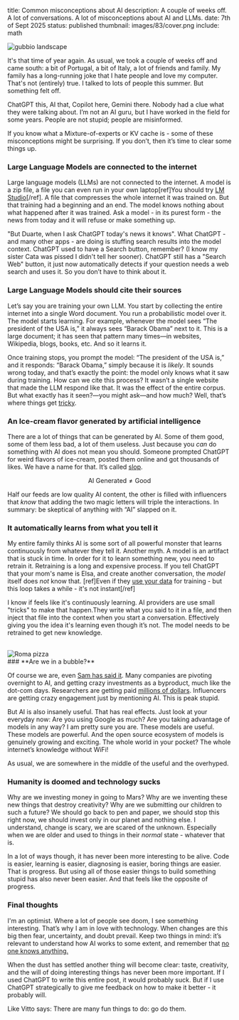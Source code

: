 title: Common misconceptions about AI
description: A couple of weeks off. A lot of conversations. A lot of misconceptions about AI and LLMs.
date: 7th of Sept 2025
status: published
thumbnail: images/83/cover.png
include: math

<img src="{static}/images/83/gubbio_landscape.webp" alt="gubbio landscape" class="shadow">
<br>

It's that time of year again. As usual, we took a couple of weeks off and came south: a bit of Portugal, a bit of Italy, a lot of friends and family. My family has a long-running joke that I hate people and love my computer. That's not (entirely) true. I talked to lots of people this summer. But something felt off. 

ChatGPT this, AI that, Copilot here, Gemini there. Nobody had a clue what they were talking about. I’m not an AI guru, but I have worked in the field for some years. People are not stupid; people are misinformed. 

If you know what a Mixture-of-experts or KV cache is - some of these misconceptions might be surprising. If you don’t, then it’s time to clear some things up.


### **Large Language Models are connected to the internet**

Large language models (LLMs) are not connected to the internet. A model is a zip file, a file you can even run in your own laptop[ref]You should try [LM Studio](https://lmstudio.ai/)[/ref]. A file that compresses the whole internet it was trained on. But that training had a beginning and an end. The model knows nothing about what happened after it was trained. Ask a model - in its purest form - the news from today and it will refuse or make something up. 

"But Duarte, when I ask ChatGPT today's news it knows". What ChatGPT - and many other apps - are doing is stuffing search results into the model context. ChatGPT used to have a Search button, remember? (I know my sister Cata was pissed I didn't tell her sooner). ChatGPT still has a "Search Web" button, it just now automatically detects if your question needs a web search and uses it. So you don’t have to think about it. 

### **Large Language Models should cite their sources**

Let’s say you are training your own LLM. You start by collecting the entire internet into a single Word document. You run a probabilistic model over it. The model starts learning. For example, whenever the model sees “The president of the USA is,” it always sees “Barack Obama” next to it. This is a large document; it has seen that pattern many times—in websites, Wikipedia, blogs, books, etc. And so it learns it. 

Once training stops, you prompt the model: “The president of the USA is,” and it responds: “Barack Obama,” simply because it is *likely*. It sounds wrong today, and that’s exactly the point: the model only knows what it saw during training. How can we cite this process? It wasn’t a single website that made the LLM respond like that. It was the effect of the entire corpus. But what exactly has it seen?—you might ask—and how much? Well, that’s where things get [tricky](https://www.nytimes.com/2025/09/05/technology/anthropic-settlement-copyright-ai.html).



### **An Ice-cream flavor generated by artificial intelligence**

There are a lot of things that can be generated by AI. Some of them good, some of them less bad, a lot of them useless. Just because you *can* do something with AI does not mean you should. Someone prompted ChatGPT for weird flavors of ice-cream, posted them online and got thousands of likes. We have a name for that. It’s called [slop](https://en.wikipedia.org/wiki/AI_slop).

$$
\text{AI Generated} \neq \text{Good}
$$

Half our feeds are low quality AI content, the other is filled with influencers that *know* that adding the two magic letters will triple the interactions. In summary: be skeptical of anything with “AI” slapped on it. 


### **It automatically learns from what you tell it**

My entire family thinks AI is some sort of all powerful monster that learns continuously from whatever they tell it. Another myth. A model is an artifact that is stuck in time. In order for it to learn something new, you need to retrain it. Retraining is a long and expensive process. If you tell ChatGPT that your mom's name is Elsa, and create another conversation, the *model* itself does *not* know that. [ref]Even if they [use your data](https://privacy.anthropic.com/en/articles/10023580-is-my-data-used-for-model-training) for training - but this loop takes a while - it's not instant[/ref]

I know if feels like it's continuously learning. AI providers are use small "tricks" to make that happen.They write what you said to it in a file, and then inject that file into the context when you start a conversation. Effectively giving you the idea it's learning even though it’s not. The model needs to be retrained to get new knowledge.

<br>
<img src="{static}/images/83/roma.webp" alt="Roma pizza" class="shadow">
<br>
### **Are we in a bubble?**

Of course we are, even [Sam has said it](https://www.cnbc.com/2025/08/18/openai-sam-altman-warns-ai-market-is-in-a-bubble.html). Many companies are pivoting overnight to AI, and getting crazy investments as a byproduct, much like the dot-com days. Researchers are getting paid [millions of dollars](https://www.nytimes.com/2025/07/31/technology/ai-researchers-nba-stars.html). Influencers are getting crazy engagement just by mentioning AI. This is peak stupid. 

But AI is also insanely useful. That has real effects. Just look at your everyday now: Are you using Google as much? Are you taking advantage of models in any way? I am pretty sure you are. These models are useful. These models are powerful. And the open source ecosystem of models is genuinely growing and exciting. The whole world in your pocket? The whole internet’s knowledge without WiFi! 

As usual, we are somewhere in the middle of the useful and the overhyped.

### **Humanity is doomed and technology sucks**

Why are we investing money in going to Mars? Why are we inventing these new things that destroy creativity? Why are we submitting our children to such a future? We should go back to pen and paper, we should stop this right now, we should invest only in our planet and nothing else. I understand, change is scary, we are scared of the unknown. Especially when we are older and used to things in their *normal* state - whatever that is. 

In a lot of ways though, it has never been more interesting to be alive. Code is easier, learning is easier, diagnosing is easier, boring things are easier. That is progress. But using all of those easier things to build something stupid has also never been easier. And that feels like the opposite of progress. 

### **Final thoughts**

I'm an optimist. Where a lot of people see doom, I see something interesting. That’s why I am in love with technology. When changes are this big then fear, uncertainty, and doubt prevail. Keep two things in mind: it’s relevant to understand how AI works to some extent, and  remember that [no one knows anything.](https://calnewport.com/no-one-knows-anything-about-ai/)

When the dust has settled another thing will become clear: taste, creativity, and the will of doing interesting things has never been more important. If I used ChatGPT to write this entire post, it would probably suck. But if I use ChatGPT strategically to give me feedback on how to make it better - it probably will.

Like Vitto says: There are many fun things to do: go do them. 
